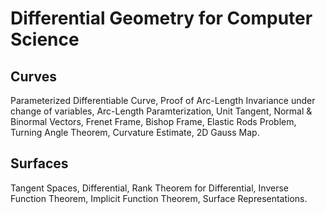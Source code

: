 #  Differential Geometry for Computer Science
## Curves
Parameterized Differentiable Curve, Proof of Arc-Length Invariance under change of variables, Arc-Length Paramterization, Unit Tangent, Normal & Binormal Vectors, Frenet Frame, Bishop Frame, Elastic Rods Problem, Turning Angle Theorem, Curvature Estimate, 2D Gauss Map.

## Surfaces
Tangent Spaces, Differential, Rank Theorem for Differential, Inverse Function Theorem, Implicit Function Theorem, Surface Representations.
